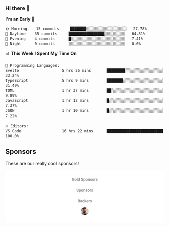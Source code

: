 ### Hi there 👋

<!--
**alexanderniebuhr/alexanderniebuhr** is a ✨ _special_ ✨ repository because its `README.md` (this file) appears on your GitHub profile.

Here are some ideas to get you started:

- 🔭 I’m currently working on ...
- 🌱 I’m currently learning ...
- 👯 I’m looking to collaborate on ...
- 🤔 I’m looking for help with ...
- 💬 Ask me about ...
- 📫 How to reach me: ...
- 😄 Pronouns: ...
- ⚡ Fun fact: ...
-->

<!--START_SECTION:waka-->
**I'm an Early 🐤** 

```text
🌞 Morning    15 commits     ███████░░░░░░░░░░░░░░░░░░   27.78% 
🌆 Daytime    35 commits     ████████████████░░░░░░░░░   64.81% 
🌃 Evening    4 commits      █░░░░░░░░░░░░░░░░░░░░░░░░   7.41% 
🌙 Night      0 commits      ░░░░░░░░░░░░░░░░░░░░░░░░░   0.0%

```


📊 **This Week I Spent My Time On** 

```text
💬 Programming Languages: 
Svelte                   5 hrs 26 mins       ████████░░░░░░░░░░░░░░░░░   33.24% 
TypeScript               5 hrs 9 mins        ███████░░░░░░░░░░░░░░░░░░   31.49% 
TOML                     1 hr 37 mins        ██░░░░░░░░░░░░░░░░░░░░░░░   9.89% 
JavaScript               1 hr 12 mins        █░░░░░░░░░░░░░░░░░░░░░░░░   7.37% 
JSON                     1 hr 10 mins        █░░░░░░░░░░░░░░░░░░░░░░░░   7.22%

🔥 Editors: 
VS Code                  16 hrs 22 mins      █████████████████████████   100.0%

```


<!--END_SECTION:waka-->

## Sponsors

These are our really cool sponsors!

<!-- sponsors -->

<!-- sponsors -->

<p align="center">
  <a href="https://github.com/sponsors/alexanderniebuhr">
    <img src='./sponsors.svg'/>
  </a>
</p>
